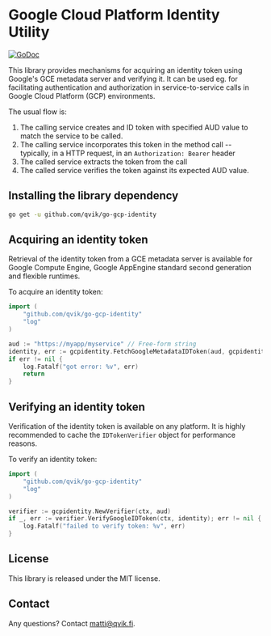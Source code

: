 # Google Cloud Platform Identity Utility

[![GoDoc](https://godoc.org/github.com/qvik/go-gcp-identity?status.svg)](https://godoc.org/github.com/qvik/go-gcp-identity)

This library provides mechanisms for acquiring an identity token using Google's GCE metadata server and verifying it. It can be used eg. for facilitating authentication and authorization in service-to-service calls in Google Cloud Platform (GCP) environments.

The usual flow is:

1. The calling service creates and ID token with specified AUD value to match the service to be called. 
2. The calling service incorporates this token in the method call -- typically, in a HTTP request, in an `Authorization: Bearer` header
3. The called service extracts the token from the call
4. The called service verifies the token against its expected AUD value.

## Installing the library dependency

```sh
go get -u github.com/qvik/go-gcp-identity
```

## Acquiring an identity token

Retrieval of the identity token from a GCE metadata server is available for Google Compute Engine, Google AppEngine standard second generation and flexible runtimes.

To acquire an identity token:

```go
import (
    "github.com/qvik/go-gcp-identity"
    "log"
)

aud := "https://myapp/myservice" // Free-form string
identity, err := gcpidentity.FetchGoogleMetadataIDToken(aud, gcpidentity.DefaultAccount)
if err != nil {
    log.Fatalf("got error: %v", err)
    return
}
```

## Verifying an identity token

Verification of the identity token is available on any platform. It is highly recommended to cache the `IDTokenVerifier` object for performance reasons.

To verify an identity token:

```go
import (
    "github.com/qvik/go-gcp-identity"
    "log"
)

verifier := gcpidentity.NewVerifier(ctx, aud)
if _, err := verifier.VerifyGoogleIDToken(ctx, identity); err != nil {
    log.Fatalf("failed to verify token: %v", err)
}
```

## License

This library is released under the MIT license.

## Contact

Any questions? Contact matti@qvik.fi.
